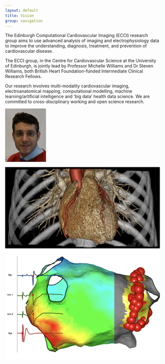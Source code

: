```yaml
---
layout: default
title: Vision
group: navigation
---
```


The Edinburgh Computational Cardiovascular Imaging (ECCI) research group aims to use advanced analysis of imaging and electrophysiology data to improve the understanding, diagnosis, treatment, and prevention of cardiovascular disease.

The ECCI group, in the Centre for Cardiovascular Science at the University of Edinburgh, is jointly lead by Professor Michelle Williams and Dr Steven Williams, both British Heart Foundation-funded Intermediate Clinical Research Fellows. 

Our research involves multi-modality cardiovascular imaging, electroanatomical mapping, computational modelling, machine learning/artificial intelligence and ‘big data’ health data science. We are committed to cross-disciplinary working and open science research. 

<img src="/img/team-steven.png" style="width:100pt;" />

<div style="clear: both"></div>

![](/img/vision1.png)
![](/img/vision2.png)

